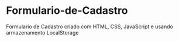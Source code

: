 # Formulario-de-Cadastro
 Formulario de Cadastro criado com HTML, CSS, JavaScript e usando armazenamento LocalStorage
